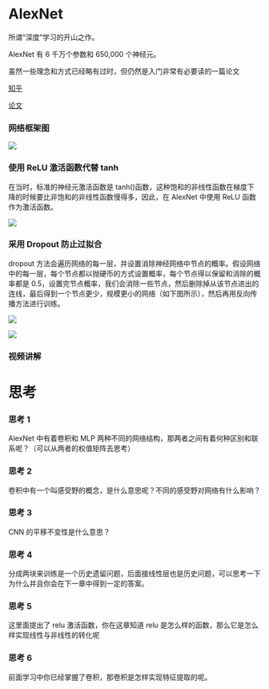 # AlexNet

所谓“深度”学习的开山之作。

AlexNet 有 6 千万个参数和 650,000 个神经元。

虽然一些理念和方式已经略有过时，但仍然是入门非常有必要读的一篇论文

[知乎](https://zhuanlan.zhihu.com/p/42914388)

[论文](http://www.cs.toronto.edu/~fritz/absps/imagenet.pdf)

### **网络框架图**

![](https://cdn.xyxsw.site/boxcng0jB2dmDD18EwU8nAIFPIc.png)

### **使用 ReLU 激活函数代替 tanh**

在当时，标准的神经元激活函数是 tanh()函数，这种饱和的非线性函数在梯度下降的时候要比非饱和的非线性函数慢得多，因此，在 AlexNet 中使用 ReLU 函数作为激活函数。

![](https://cdn.xyxsw.site/boxcnFlENdpKXUR7l4MhUXFKzfg.png)

### **采用 Dropout 防止过拟合**

dropout 方法会遍历网络的每一层，并设置消除神经网络中节点的概率。假设网络中的每一层，每个节点都以抛硬币的方式设置概率，每个节点得以保留和消除的概率都是 0.5，设置完节点概率，我们会消除一些节点，然后删除掉从该节点进出的连线，最后得到一个节点更少，规模更小的网络（如下图所示），然后再用反向传播方法进行训练。

![](https://cdn.xyxsw.site/boxcnNXzBUtJWXbUtEZzxugBr6W.png)

![](https://cdn.xyxsw.site/boxcn7kG0PcXNumIdTFuEdaHl0e.png)

### 

### 

### **视频讲解**

# 思考

### 思考 1

AlexNet 中有着卷积和 MLP 两种不同的网络结构，那两者之间有着何种区别和联系呢？（可以从两者的权值矩阵去思考）

### **思考 2**

卷积中有一个叫感受野的概念，是什么意思呢？不同的感受野对网络有什么影响？

### 思考 3

CNN 的平移不变性是什么意思？

### 思考 4

分成两块来训练是一个历史遗留问题，后面接线性层也是历史问题，可以思考一下为什么并且你会在下一章中得到一定的答案。

### 思考 5

这里面提出了 relu 激活函数，你在这章知道 relu 是怎么样的函数，那么它是怎么样实现线性与非线性的转化呢

### 思考 6

前面学习中你已经掌握了卷积，那卷积是怎样实现特征提取的呢。
